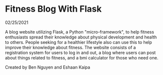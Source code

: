 # Fitness Blog With Flask
02/25/2021

A blog website utilizing Flask, a Python "micro-framework", to help fitness enthusiasts spread their knowledge about physical development and health to others. People seeking for a healthier lifestyle also can use this to help improve their knowledge about fitness. The website consists of a registration system for users to log in and out, a blog where users can post about things related to fitness, and a bmi calculator for those who need one.

Created by Ben Nguyen and Eshaan Kaipa
